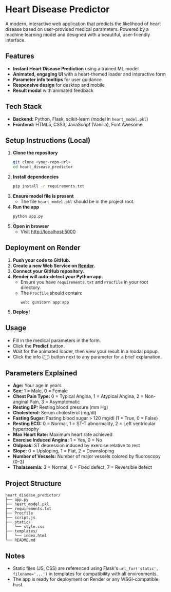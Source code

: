 # Heart Disease Predictor

A modern, interactive web application that predicts the likelihood of heart disease based on user-provided medical parameters. Powered by a machine learning model and designed with a beautiful, user-friendly interface.

## Features
- **Instant Heart Disease Prediction** using a trained ML model
- **Animated, engaging UI** with a heart-themed loader and interactive form
- **Parameter info tooltips** for user guidance
- **Responsive design** for desktop and mobile
- **Result modal** with animated feedback

## Tech Stack
- **Backend:** Python, Flask, scikit-learn (model in `heart_model.pkl`)
- **Frontend:** HTML5, CSS3, JavaScript (Vanilla), Font Awesome

## Setup Instructions (Local)
1. **Clone the repository**
   ```bash
   git clone <your-repo-url>
   cd heart_disease_predictor
   ```
2. **Install dependencies**
   ```bash
   pip install -r requirements.txt
   ```
3. **Ensure model file is present**
   - The file `heart_model.pkl` should be in the project root.
4. **Run the app**
   ```bash
   python app.py
   ```
5. **Open in browser**
   - Visit [http://localhost:5000](http://localhost:5000)

## Deployment on Render
1. **Push your code to GitHub.**
2. **Create a new Web Service on [Render](https://render.com/).**
3. **Connect your GitHub repository.**
4. **Render will auto-detect your Python app.**
   - Ensure you have `requirements.txt` and `Procfile` in your root directory.
   - The `Procfile` should contain:
     ```
     web: gunicorn app:app
     ```
5. **Deploy!**

## Usage
- Fill in the medical parameters in the form.
- Click the **Predict** button.
- Wait for the animated loader, then view your result in a modal popup.
- Click the info (ⓘ) button next to any parameter for a brief explanation.

## Parameters Explained
- **Age:** Your age in years
- **Sex:** 1 = Male, 0 = Female
- **Chest Pain Type:** 0 = Typical Angina, 1 = Atypical Angina, 2 = Non-anginal Pain, 3 = Asymptomatic
- **Resting BP:** Resting blood pressure (mm Hg)
- **Cholesterol:** Serum cholesterol (mg/dl)
- **Fasting Sugar:** Fasting blood sugar > 120 mg/dl (1 = True, 0 = False)
- **Resting ECG:** 0 = Normal, 1 = ST-T abnormality, 2 = Left ventricular hypertrophy
- **Max Heart Rate:** Maximum heart rate achieved
- **Exercise Induced Angina:** 1 = Yes, 0 = No
- **Oldpeak:** ST depression induced by exercise relative to rest
- **Slope:** 0 = Upsloping, 1 = Flat, 2 = Downsloping
- **Number of Vessels:** Number of major vessels colored by fluoroscopy (0–3)
- **Thalassemia:** 3 = Normal, 6 = Fixed defect, 7 = Reversible defect

## Project Structure
```
heart_disease_predictor/
├── app.py
├── heart_model.pkl
├── requirements.txt
├── Procfile
├── script.js
├── static/
│   └── style.css
├── templates/
│   └── index.html
└── README.md
```

## Notes
- Static files (JS, CSS) are referenced using Flask's `url_for('static', filename='...')` in templates for compatibility with all environments.
- The app is ready for deployment on Render or any WSGI-compatible host.
